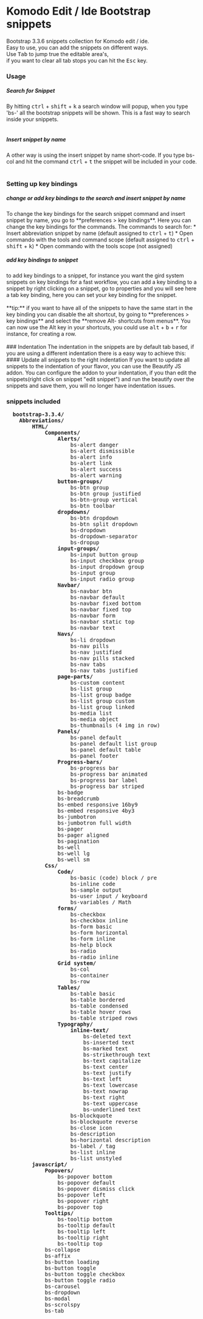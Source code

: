 Komodo Edit / Ide Bootstrap snippets
=========================

Bootstrap 3.3.6 snippets collection for Komodo edit / ide.   
Easy to use, you can add the snippets on different ways.
<br>
Use <kbd>Tab</kbd> to jump true the editable area's,  
if you want to clear all tab stops you can hit the <kbd>Esc</kbd> key.

<h3>Usage</h3>
<h5>Search for Snippet</h5>
By hitting <kbd>ctrl</kbd> + <kbd>shift</kbd> + <kbd>k</kbd> a search window will popup, when you type 'bs-' all the bootstrap snippets will be shown.
This is a fast way to search inside your snippets.
<br><br>
<h5>Insert snippet by name</h5>
A other way is using the insert snippet by name short-code.  
If you type bs-col and hit the command <kbd>ctrl</kbd> + <kbd>t</kbd> the snippet will be included in your code.
<br><br>
<h3>Setting up key bindings</h3>
<h5>change or add key bindings to the search and insert snippet by name</h5>
To change the key bindings for the search snippet command and insert snippet by name,  
you go to **preferences > key bindings**. Here you can change the key bindings for the commands.  
The commands to search for:  
* Insert abbreviation snippet by name (default assigned to <kbd>ctrl</kbd> + <kbd>t</kbd>)
* Open commando with the tools and command scope (default assigned to <kbd>ctrl</kbd> + <kbd>shift</kbd> + <kbd>k</kbd>)
* Open commando with the tools scope (not assigned)  
  
<br>
<h5>add key bindings to snippet</h5>
to add key bindings to a snippet, for instance you want the gird system snippets on key bindings for a fast workflow, 
you can add a key binding to a snippet by right clicking on a snippet, go to properties and you will see here a tab key binding,
here you can set your key binding for the snippet.
<br><br>**tip:** if you want to have all of the snippets to have the same start in the key binding you can disable the alt shortcut,
by going to **preferences > key bindings** and select the **remove Alt-<letter> shortcuts from menus**.  
You can now use the Alt key in your shortcuts, you could use <kbd>alt</kbd> + <kbd>b</kbd>  + <kbd>r</kbd> for instance, for creating a row.
  <br><br>
  ### Indentation
  The indentation in the snippets are by default tab based, if you are using a different indentation there is a easy way to achieve this:  
  #### Update all snippets to the right indentation
  If you want to update all snippets to the indentation of your flavor, you can use the Beautify JS addon. You can configure the addon to your indentation, if you than edit the snippets(right click on snippet "edit snippet") and run the beautify over the snippets and save them, you will no longer have indentation issues.

  <h3>snippets included</h3>
  <pre>
  <b>bootstrap-3.3.4/</b>
	<b>Abbreviations/</b>
		<b>HTML/</b>
			<b>Components/</b> 
				<b>Alerts/</b>
					bs-alert danger
					bs-alert dismissible
					bs-alert info
					bs-alert link
					bs-alert success
					bs-alert warning
				<b>button-groups/</b>
					bs-btn group
					bs-btn group justified
					bs-btn-group vertical
					bs-btn toolbar
				<b>dropdowns/</b>
					bs-btn dropdown
					bs-btn split dropdown
					bs-dropdown
					bs-dropdown-separator
					bs-dropup
				<b>input-groups/</b>
					bs-input button group
					bs-input checkbox group
					bs-input dropdown group
					bs-input group
					bs-input radio group
				<b>Navbar/</b>
					bs-navbar btn
					bs-navbar default
					bs-navbar fixed bottom
					bs-navbar fixed top
					bs-navbar form
					bs-navbar static top
					bs-navbar text
				<b>Navs/</b>
					bs-li dropdown
					bs-nav pills
					bs-nav justified
					bs-nav pills stacked
					bs-nav tabs
					bs-nav tabs justified
				<b>page-parts/</b>
					bs-custom content
					bs-list group
					bs-list group badge
					bs-list group custom
					bs-list group linked
					bs-media list
					bs-media object
					bs-thumbnails (4 img in row)
				<b>Panels/</b>
					bs-panel default
					bs-panel default list group
					bs-panel default table
					bs-panel footer
				<b>Progress-bars/</b>
					bs-progress bar
					bs-progress bar animated
					bs-progress bar label
					bs-progress bar striped
				bs-badge
				bs-breadcrumb
				bs-embed responsive 16by9
				bs-embed responsive 4by3
				bs-jumbotron
				bs-jumbotron full width
				bs-pager
				bs-pager aligned
				bs-pagination
				bs-well
				bs-well lg
				bs-well sm
			<b>Css/</b>
				<b>Code/</b>
					bs-basic (code) block / pre
					bs-inline code
					bs-sample output
					bs-user input / keyboard
					bs-variables / Math
				<b>forms/</b>
					bs-checkbox
					bs-checkbox inline
					bs-form basic
					bs-form horizontal
					bs-form inline
					bs-help block
					bs-radio
					bs-radio inline
				<b>Grid system/</b>
					bs-col
					bs-container
					bs-row
				<b>Tables/</b>
					bs-table basic
					bs-table bordered
					bs-table condensed
					bs-table hover rows
					bs-table striped rows
				<b>Typography/</b>
					<b>inline-text/</b>
						bs-deleted text
						bs-inserted text
						bs-marked text
						bs-strikethrough text
						bs-text capitalize
						bs-text center
						bs-text justify
						bs-text left
						bs-text lowercase
						bs-text nowrap
						bs-text right
						bs-text uppercase
						bs-underlined text
					bs-blockquote
					bs-blockquote reverse
					bs-close icon
					bs-description
					bs-horizontal description
					bs-label / tag
					bs-list inline
					bs-list unstyled
		<b>javascript/</b>
			<b>Popovers/</b>
				bs-popover bottom
				bs-popover default
				bs-popover dismiss click
				bs-popover left
				bs-popover right
				bs-popover top
			<b>Tooltips/</b>
				bs-tooltip bottom
				bs-tooltip default
				bs-tooltip left
				bs-tooltip right
				bs-tooltip top
			bs-collapse
			bs-affix
			bs-button loading
			bs-button toggle
			bs-button toggle checkbox
			bs-button toggle radio
			bs-carousel
			bs-dropdown
			bs-modal
			bs-scrolspy
			bs-tab
  </pre>
